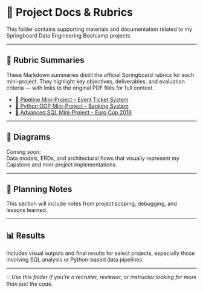 # 📁 Project Docs & Rubrics

This folder contains supporting materials and documentation related to my Springboard Data Engineering Bootcamp projects.

---

## 📌 Rubric Summaries

These Markdown summaries distill the official Springboard rubrics for each mini-project. They highlight key objectives, deliverables, and evaluation criteria — with links to the original PDF files for full context.

- [🧾 Pipeline Mini-Project – Event Ticket System](./pipeline_rubric.md)
- [🧾 Python OOP Mini-Project – Banking System](./python_oop_rubric.md)
- [🧾 Advanced SQL Mini-Project – Euro Cup 2016](./eurocup_sql_rubric.md)

---

## 🧱 Diagrams
*Coming soon:*  
Data models, ERDs, and architectural flows that visually represent my Capstone and mini-project implementations.

---

## 📄 Planning Notes
This section will include notes from project scoping, debugging, and lessons learned.

---

## 📊 Results
Includes visual outputs and final results for select projects, especially those involving SQL analysis or Python-based data pipelines.

---

💡 *Use this folder if you're a recruiter, reviewer, or instructor looking for more than just the code.*
